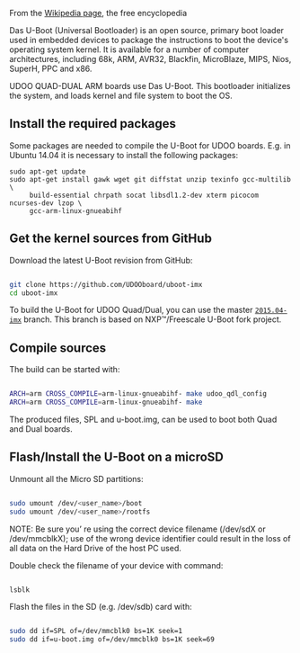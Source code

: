 
From the [Wikipedia page](https://en.wikipedia.org/wiki/Das_U-Boot), the free encyclopedia

Das U-Boot (Universal Bootloader) is an open source, primary boot loader used in embedded devices to package the instructions to boot the device's operating system kernel. It is available for a number of computer architectures, including 68k, ARM, AVR32, Blackfin, MicroBlaze, MIPS, Nios, SuperH, PPC and x86.

UDOO QUAD-DUAL ARM boards use Das U-Boot. This bootloader initializes the system, and loads kernel and file system to boot the OS.

## Install the required packages

Some packages are needed to compile the U-Boot for UDOO boards.
E.g. in Ubuntu 14.04 it is necessary to install the following packages:

    sudo apt-get update
    sudo apt-get install gawk wget git diffstat unzip texinfo gcc-multilib \
         build-essential chrpath socat libsdl1.2-dev xterm picocom ncurses-dev lzop \
         gcc-arm-linux-gnueabihf

## Get the kernel sources from GitHub

Download the latest U-Boot revision from GitHub:

```bash

git clone https://github.com/UDOOboard/uboot-imx
cd uboot-imx

```

To build the U-Boot for UDOO Quad/Dual, you can use the master [`2015.04-imx`](https://github.com/UDOOboard/uboot-imx) branch.
This branch is based on NXP&trade;/Freescale U-Boot fork project. 

## Compile sources

The build can be started with:

```bash

ARCH=arm CROSS_COMPILE=arm-linux-gnueabihf- make udoo_qdl_config
ARCH=arm CROSS_COMPILE=arm-linux-gnueabihf- make

```
The produced files, SPL and u-boot.img, can be used to boot both Quad and Dual boards.

## Flash/Install the U-Boot on a microSD

Unmount all the Micro SD partitions:

```bash

sudo umount /dev/<user_name>/boot
sudo umount /dev/<user_name>/rootfs

```

NOTE: Be sure you’ re using the correct device filename (/dev/sdX or /dev/mmcblkX); use of the wrong device identifier could result in the loss of all data on the Hard Drive of the host PC used.

Double check the filename of your device with command:

```bash

lsblk

```

Flash the files in the SD (e.g. /dev/sdb) card with:


```bash

sudo dd if=SPL of=/dev/mmcblk0 bs=1K seek=1
sudo dd if=u-boot.img of=/dev/mmcblk0 bs=1K seek=69

```
